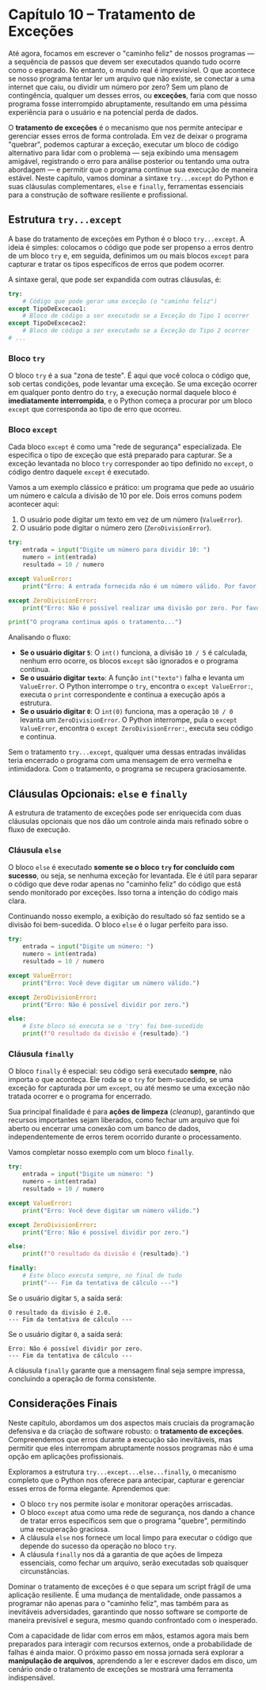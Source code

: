 # Capítulo 10 – Tratamento de Exceções

Até agora, focamos em escrever o "caminho feliz" de nossos programas — a sequência de passos que devem ser executados quando tudo ocorre como o esperado. No entanto, o mundo real é imprevisível. O que acontece se nosso programa tentar ler um arquivo que não existe, se conectar a uma internet que caiu, ou dividir um número por zero? Sem um plano de contingência, qualquer um desses erros, ou **exceções**, faria com que nosso programa fosse interrompido abruptamente, resultando em uma péssima experiência para o usuário e na potencial perda de dados.

O **tratamento de exceções** é o mecanismo que nos permite antecipar e gerenciar esses erros de forma controlada. Em vez de deixar o programa "quebrar", podemos capturar a exceção, executar um bloco de código alternativo para lidar com o problema — seja exibindo uma mensagem amigável, registrando o erro para análise posterior ou tentando uma outra abordagem — e permitir que o programa continue sua execução de maneira estável. Neste capítulo, vamos dominar a sintaxe `try...except` do Python e suas cláusulas complementares, `else` e `finally`, ferramentas essenciais para a construção de software resiliente e profissional.

## Estrutura `try...except`

A base do tratamento de exceções em Python é o bloco `try...except`. A ideia é simples: colocamos o código que pode ser propenso a erros dentro de um bloco `try` e, em seguida, definimos um ou mais blocos `except` para capturar e tratar os tipos específicos de erros que podem ocorrer.

A sintaxe geral, que pode ser expandida com outras cláusulas, é:

```python
try:
    # Código que pode gerar uma exceção (o "caminho feliz")
except TipoDeExcecao1:
    # Bloco de código a ser executado se a Exceção do Tipo 1 ocorrer
except TipoDeExcecao2:
    # Bloco de código a ser executado se a Exceção do Tipo 2 ocorrer
# ...
```

### Bloco `try`

O bloco `try` é a sua "zona de teste". É aqui que você coloca o código que, sob certas condições, pode levantar uma exceção. Se uma exceção ocorrer em qualquer ponto dentro do `try`, a execução normal daquele bloco é **imediatamente interrompida**, e o Python começa a procurar por um bloco `except` que corresponda ao tipo de erro que ocorreu.

### Bloco `except`

Cada bloco `except` é como uma "rede de segurança" especializada. Ele especifica o tipo de exceção que está preparado para capturar. Se a exceção levantada no bloco `try` corresponder ao tipo definido no `except`, o código dentro daquele `except` é executado.

Vamos a um exemplo clássico e prático: um programa que pede ao usuário um número e calcula a divisão de 10 por ele. Dois erros comuns podem acontecer aqui:

1. O usuário pode digitar um texto em vez de um número (`ValueError`).
2. O usuário pode digitar o número zero (`ZeroDivisionError`).

```python
try:
    entrada = input("Digite um número para dividir 10: ")
    numero = int(entrada)
    resultado = 10 / numero

except ValueError:
    print("Erro: A entrada fornecida não é um número válido. Por favor, digite apenas dígitos numéricos.")

except ZeroDivisionError:
    print("Erro: Não é possível realizar uma divisão por zero. Por favor, escolha outro número.")

print("O programa continua após o tratamento...")
```

Analisando o fluxo:

- **Se o usuário digitar `5`**: O `int()` funciona, a divisão `10 / 5` é calculada, nenhum erro ocorre, os blocos `except` são ignorados e o programa continua.
- **Se o usuário digitar `texto`**: A função `int("texto")` falha e levanta um `ValueError`. O Python interrompe o `try`, encontra o `except ValueError:`, executa o `print` correspondente e continua a execução após a estrutura.
- **Se o usuário digitar `0`**: O `int(0)` funciona, mas a operação `10 / 0` levanta um `ZeroDivisionError`. O Python interrompe, pula o `except ValueError`, encontra o `except ZeroDivisionError:`, executa seu código e continua.

Sem o tratamento `try...except`, qualquer uma dessas entradas inválidas teria encerrado o programa com uma mensagem de erro vermelha e intimidadora. Com o tratamento, o programa se recupera graciosamente.

## Cláusulas Opcionais: `else` e `finally`

A estrutura de tratamento de exceções pode ser enriquecida com duas cláusulas opcionais que nos dão um controle ainda mais refinado sobre o fluxo de execução.

### Cláusula `else`

O bloco `else` é executado **somente se o bloco `try` for concluído com sucesso**, ou seja, se nenhuma exceção for levantada. Ele é útil para separar o código que deve rodar apenas no "caminho feliz" do código que está sendo monitorado por exceções. Isso torna a intenção do código mais clara.

Continuando nosso exemplo, a exibição do resultado só faz sentido se a divisão foi bem-sucedida. O bloco `else` é o lugar perfeito para isso.

```python
try:
    entrada = input("Digite um número: ")
    numero = int(entrada)
    resultado = 10 / numero

except ValueError:
    print("Erro: Você deve digitar um número válido.")

except ZeroDivisionError:
    print("Erro: Não é possível dividir por zero.")

else:
    # Este bloco só executa se o 'try' foi bem-sucedido
    print(f"O resultado da divisão é {resultado}.")
```

### Cláusula `finally`

O bloco `finally` é especial: seu código será executado **sempre**, não importa o que aconteça. Ele roda se o `try` for bem-sucedido, se uma exceção for capturada por um `except`, ou até mesmo se uma exceção não tratada ocorrer e o programa for encerrado.

Sua principal finalidade é para **ações de limpeza** (_cleanup_), garantindo que recursos importantes sejam liberados, como fechar um arquivo que foi aberto ou encerrar uma conexão com um banco de dados, independentemente de erros terem ocorrido durante o processamento.

Vamos completar nosso exemplo com um bloco `finally`.

```python
try:
    entrada = input("Digite um número: ")
    numero = int(entrada)
    resultado = 10 / numero

except ValueError:
    print("Erro: Você deve digitar um número válido.")

except ZeroDivisionError:
    print("Erro: Não é possível dividir por zero.")

else:
    print(f"O resultado da divisão é {resultado}.")

finally:
    # Este bloco executa sempre, no final de tudo
    print("--- Fim da tentativa de cálculo ---")
```

Se o usuário digitar `5`, a saída será:

```
O resultado da divisão é 2.0.
--- Fim da tentativa de cálculo ---
```

Se o usuário digitar `0`, a saída será:

```
Erro: Não é possível dividir por zero.
--- Fim da tentativa de cálculo ---
```

A cláusula `finally` garante que a mensagem final seja sempre impressa, concluindo a operação de forma consistente.

## Considerações Finais

Neste capítulo, abordamos um dos aspectos mais cruciais da programação defensiva e da criação de software robusto: o **tratamento de exceções**. Compreendemos que erros durante a execução são inevitáveis, mas permitir que eles interrompam abruptamente nossos programas não é uma opção em aplicações profissionais.

Exploramos a estrutura `try...except...else...finally`, o mecanismo completo que o Python nos oferece para antecipar, capturar e gerenciar esses erros de forma elegante. Aprendemos que:

- O bloco `try` nos permite isolar e monitorar operações arriscadas.
- O bloco `except` atua como uma rede de segurança, nos dando a chance de tratar erros específicos sem que o programa "quebre", permitindo uma recuperação graciosa.
- A cláusula `else` nos fornece um local limpo para executar o código que depende do sucesso da operação no bloco `try`.
- A cláusula `finally` nos dá a garantia de que ações de limpeza essenciais, como fechar um arquivo, serão executadas sob quaisquer circunstâncias.

Dominar o tratamento de exceções é o que separa um script frágil de uma aplicação resiliente. É uma mudança de mentalidade, onde passamos a programar não apenas para o "caminho feliz", mas também para as inevitáveis adversidades, garantindo que nosso software se comporte de maneira previsível e segura, mesmo quando confrontado com o inesperado.

Com a capacidade de lidar com erros em mãos, estamos agora mais bem preparados para interagir com recursos externos, onde a probabilidade de falhas é ainda maior. O próximo passo em nossa jornada será explorar a **manipulação de arquivos**, aprendendo a ler e escrever dados em disco, um cenário onde o tratamento de exceções se mostrará uma ferramenta indispensável.